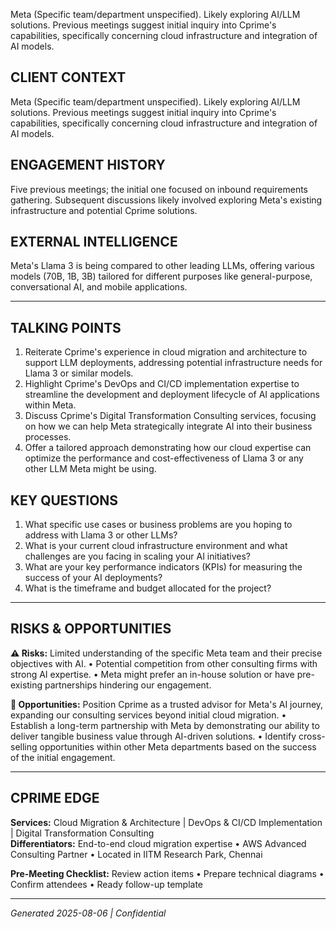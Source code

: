 Meta (Specific team/department unspecified). Likely exploring AI/LLM solutions. Previous meetings suggest initial inquiry into Cprime's capabilities, specifically concerning cloud infrastructure and integration of AI models.

## CLIENT CONTEXT
Meta (Specific team/department unspecified). Likely exploring AI/LLM solutions. Previous meetings suggest initial inquiry into Cprime's capabilities, specifically concerning cloud infrastructure and integration of AI models.

## ENGAGEMENT HISTORY
Five previous meetings; the initial one focused on inbound requirements gathering. Subsequent discussions likely involved exploring Meta's existing infrastructure and potential Cprime solutions.

## EXTERNAL INTELLIGENCE
Meta's Llama 3 is being compared to other leading LLMs, offering various models (70B, 1B, 3B) tailored for different purposes like general-purpose, conversational AI, and mobile applications.

---

## TALKING POINTS
1. Reiterate Cprime's experience in cloud migration and architecture to support LLM deployments, addressing potential infrastructure needs for Llama 3 or similar models.
2. Highlight Cprime's DevOps and CI/CD implementation expertise to streamline the development and deployment lifecycle of AI applications within Meta.
3. Discuss Cprime's Digital Transformation Consulting services, focusing on how we can help Meta strategically integrate AI into their business processes.
4. Offer a tailored approach demonstrating how our cloud expertise can optimize the performance and cost-effectiveness of Llama 3 or any other LLM Meta might be using.

## KEY QUESTIONS
1. What specific use cases or business problems are you hoping to address with Llama 3 or other LLMs?
2. What is your current cloud infrastructure environment and what challenges are you facing in scaling your AI initiatives?
3. What are your key performance indicators (KPIs) for measuring the success of your AI deployments?
4. What is the timeframe and budget allocated for the project?

---

## RISKS & OPPORTUNITIES

**⚠️ Risks:** Limited understanding of the specific Meta team and their precise objectives with AI. • Potential competition from other consulting firms with strong AI expertise. • Meta might prefer an in-house solution or have pre-existing partnerships hindering our engagement.

**🚀 Opportunities:** Position Cprime as a trusted advisor for Meta's AI journey, expanding our consulting services beyond initial cloud migration. • Establish a long-term partnership with Meta by demonstrating our ability to deliver tangible business value through AI-driven solutions. • Identify cross-selling opportunities within other Meta departments based on the success of the initial engagement.

---

## CPRIME EDGE
**Services:** Cloud Migration & Architecture | DevOps & CI/CD Implementation | Digital Transformation Consulting  
**Differentiators:** End-to-end cloud migration expertise • AWS Advanced Consulting Partner • Located in IITM Research Park, Chennai

**Pre-Meeting Checklist:** Review action items • Prepare technical diagrams • Confirm attendees • Ready follow-up template

---
*Generated 2025-08-06 | Confidential*